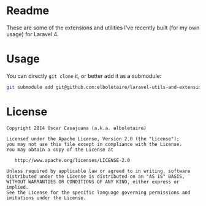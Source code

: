 Readme
======

These are some of the extensions and utilities I've recently built (for my own usage) for Laravel 4.

Usage
=====

You can directly `git clone` it, or better add it as a submodule:

```bash
git submodule add git@github.com:elboletaire/laravel-utils-and-extensions.git app/library/Elboletaire
```

License
=======

	Copyright 2014 Òscar Casajuana (a.k.a. elboletaire)

	Licensed under the Apache License, Version 2.0 (the "License");
	you may not use this file except in compliance with the License.
	You may obtain a copy of the License at

	   http://www.apache.org/licenses/LICENSE-2.0

	Unless required by applicable law or agreed to in writing, software
	distributed under the License is distributed on an "AS IS" BASIS,
	WITHOUT WARRANTIES OR CONDITIONS OF ANY KIND, either express or implied.
	See the License for the specific language governing permissions and
	imitations under the License.

